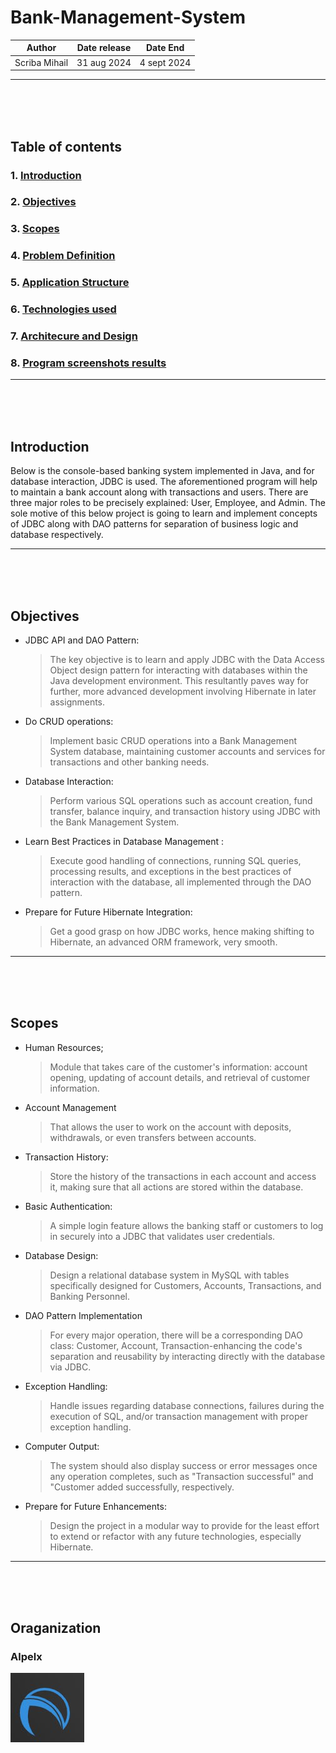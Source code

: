 # Bank-Management-System

|Author | Date release | Date End|
|--------|--------------|---------|
|Scriba Mihail |   31 aug 2024             |     4 sept 2024    |

---
<br><br><br>

## Table of contents

### 1. [Introduction](./project-report.md#introduction)

### 2. [Objectives](./project-report.md#objectives)

### 3. [Scopes](./project-report.md#scopes)

### 4. [Problem Definition](./pages/problem-definition.md)

### 5. [Application Structure](./pages/system-design.md#application-structure)

### 6. [Technologies used](./pages/system-design.md#technologies-used)

### 7. [Architecure and Design](./pages/system-design.md#architecture-and-design)  

### 8. [Program screenshots results](./pages/result-screenshoots.md)

---
<br><br><br>

## Introduction

 Below is the console-based banking system implemented in Java, and for database
 interaction, JDBC is used. The aforementioned program will help to maintain a
 bank account along with transactions and users. There are three major roles to
 be precisely explained: User, Employee, and Admin. The sole motive of this below
 project is going to learn and implement concepts of JDBC along with DAO patterns
 for separation of business logic and database respectively.

---
<br><br><br>

## Objectives

* JDBC API and DAO Pattern:

  >The key objective is to learn and apply JDBC with the Data Access Object design pattern for interacting with databases within the Java development environment. This resultantly paves way for further, more advanced development involving Hibernate in later assignments.

* Do CRUD operations:

  >Implement basic CRUD operations into a Bank Management System database, maintaining customer accounts and services for transactions and other banking needs.

* Database Interaction:

  >Perform various SQL operations such as account creation, fund transfer, balance inquiry, and transaction history using JDBC with the Bank Management System.

* Learn Best Practices in Database Management :

  >Execute good handling of connections, running SQL queries, processing results, and exceptions in the best practices of interaction with the database, all implemented through the DAO pattern.

* Prepare for Future Hibernate Integration:

    >Get a good grasp on how JDBC works, hence making shifting to Hibernate, an advanced ORM framework, very smooth.

---
<br><br><br>

## Scopes

* Human Resources;
   >Module that takes care of the customer's information: account opening, updating of account details, and retrieval of customer information.

* Account Management
   >That allows the user to work on the account with deposits, withdrawals, or even transfers between accounts.

* Transaction History:
   >Store the history of the transactions in each account and access it, making sure that all actions are stored within the database.

* Basic Authentication:
   >A simple login feature allows the banking staff or customers to log in securely into a JDBC that validates user credentials.

* Database Design:
   >Design a relational database system in MySQL with tables specifically designed for Customers, Accounts, Transactions, and Banking Personnel.

* DAO Pattern Implementation
   >For every major operation, there will be a corresponding DAO class: Customer, Account, Transaction-enhancing the code's separation and reusability by interacting directly with the database via JDBC.

* Exception Handling:
    >Handle issues regarding database connections, failures during the execution of SQL, and/or transaction management with proper exception handling.

* Computer Output:
    >The system should also display success or error messages once any operation completes, such as "Transaction successful" and "Customer added successfully, respectively.

* Prepare for Future Enhancements:
    >Design the project in a modular way to provide for the least effort to extend or refactor with any future technologies, especially Hibernate.

---
<br><br><br>

## Oraganization

### Alpelx

![Logo](./img/Logo.jpg)
